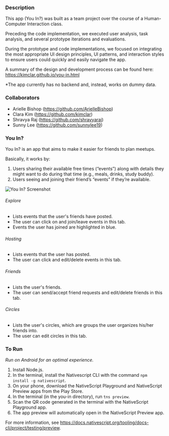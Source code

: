 ### Description
This app (You In?) was built as a team project over the course of a Human-Computer Interaction class.

Preceding the code implementation, we executed user analysis, task analysis, and several prototype iterations and evaluations.

During the prototype and code implementations, we focused on integrating the most appropriate UI design principles, UI patterns, and interaction styles to ensure users could quickly and easily navigate the app.

A summary of the design and development process can be found here: https://kimclar.github.io/you-in.html

*The app currently has no backend and, instead, works on dummy data.

### Collaborators
- Arielle Bishop (https://github.com/ArielleBishop)
- Clara Kim (https://github.com/kimclar)
- Shravya Raj (https://github.com/shravyaraj)
- Sunny Lee (https://github.com/sunnylee19)

### You In?

You In? is an app that aims to make it easier for friends to plan meetups.

Basically, it works by:
1. Users sharing their available free times (“events”) along with details they might want to do during that time (e.g., meals, drinks, study buddy). 
2. Users seeing and joining their friend’s “events” if they’re available.

![You In? Screenshot](https://github.com/kimclar/you-in-app/blob/master/You-In-Explore-Screenshot.png)

###### Explore
- Lists events that the user's friends have posted.
- The user can click on and join/leave events in this tab.
- Events the user has joined are highlighted in blue.
###### Hosting
- Lists events that the user has posted.
- The user can click and edit/delete events in this tab.
###### Friends
- Lists the user's friends.
- The user can send/accept friend requests and edit/delete friends in this tab.
###### Circles
- Lists the user's circles, which are groups the user organizes his/her friends into.
- The user can edit circles in this tab.

### To Run
*Run on Android for an optimal experience.*
1. Install Node.js.
2. In the terminal, install the Nativescript CLI with the command `npm install -g nativescript`.
3. On your phone, download the NativeScript Playground and NativeScript Preview apps from the Play Store.
4. In the terminal (in the you-in directory), run `tns preview`.
5. Scan the QR code generated in the terminal with the NativeScript Playground app.
6. The app preview will automatically open in the NativeScript Preview app.

For more information, see https://docs.nativescript.org/tooling/docs-cli/project/testing/preview.
